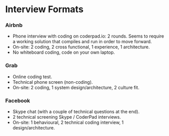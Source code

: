 Interview Formats
==

### Airbnb

- Phone interview with coding on coderpad.io: 2 rounds. Seems to require a working solution that compiles and run in order to move forward.
- On-site: 2 coding, 2 cross functional, 1 experience, 1 architecture.
- No whiteboard coding, code on your own laptop.

### Grab

- Online coding test.
- Technical phone screen (non-coding).
- On-site: 2 coding, 1 system design/architecture, 2 culture fit.

### Facebook

- Skype chat (with a couple of technical questions at the end).
- 2 technical screening Skype / CoderPad interviews.
- On-site: 1 behavioural, 2 technical coding interview, 1 design/architecture.
